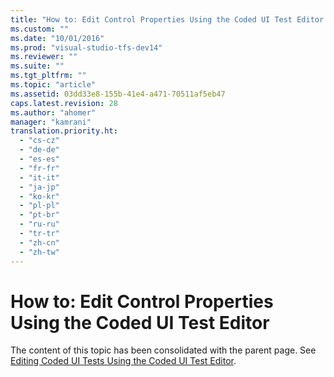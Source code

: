 ```yaml
---
title: "How to: Edit Control Properties Using the Coded UI Test Editor | testtitle"
ms.custom: ""
ms.date: "10/01/2016"
ms.prod: "visual-studio-tfs-dev14"
ms.reviewer: ""
ms.suite: ""
ms.tgt_pltfrm: ""
ms.topic: "article"
ms.assetid: 03dd33e8-155b-41e4-a471-70511af5eb47
caps.latest.revision: 28
ms.author: "ahomer"
manager: "kamrani"
translation.priority.ht: 
  - "cs-cz"
  - "de-de"
  - "es-es"
  - "fr-fr"
  - "it-it"
  - "ja-jp"
  - "ko-kr"
  - "pl-pl"
  - "pt-br"
  - "ru-ru"
  - "tr-tr"
  - "zh-cn"
  - "zh-tw"
---
```

# How to: Edit Control Properties Using the Coded UI Test Editor
The content of this topic has been consolidated with the parent page. See [Editing Coded UI Tests Using the Coded UI Test Editor](../code-quality/editing-coded-ui-tests-using-the-coded-ui-test-editor.md).